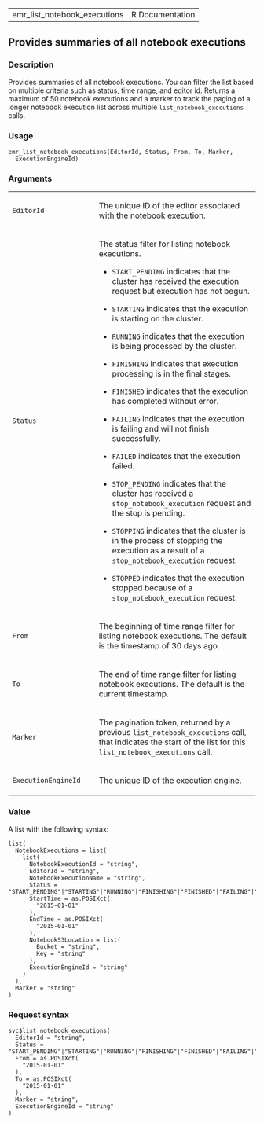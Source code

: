 <table style="width: 100%;">
<tbody>
<tr class="odd">
<td>emr_list_notebook_executions</td>
<td style="text-align: right;">R Documentation</td>
</tr>
</tbody>
</table>

## Provides summaries of all notebook executions

### Description

Provides summaries of all notebook executions. You can filter the list
based on multiple criteria such as status, time range, and editor id.
Returns a maximum of 50 notebook executions and a marker to track the
paging of a longer notebook execution list across multiple
`list_notebook_executions` calls.

### Usage

    emr_list_notebook_executions(EditorId, Status, From, To, Marker,
      ExecutionEngineId)

### Arguments

<table>
<colgroup>
<col style="width: 35%" />
<col style="width: 65%" />
</colgroup>
<tbody>
<tr class="odd">
<td><code
id="emr_list_notebook_executions_:_EditorId">EditorId</code></td>
<td><p>The unique ID of the editor associated with the notebook
execution.</p></td>
</tr>
<tr class="even">
<td><code id="emr_list_notebook_executions_:_Status">Status</code></td>
<td><p>The status filter for listing notebook executions.</p>
<ul>
<li><p><code>START_PENDING</code> indicates that the cluster has
received the execution request but execution has not begun.</p></li>
<li><p><code>STARTING</code> indicates that the execution is starting on
the cluster.</p></li>
<li><p><code>RUNNING</code> indicates that the execution is being
processed by the cluster.</p></li>
<li><p><code>FINISHING</code> indicates that execution processing is in
the final stages.</p></li>
<li><p><code>FINISHED</code> indicates that the execution has completed
without error.</p></li>
<li><p><code>FAILING</code> indicates that the execution is failing and
will not finish successfully.</p></li>
<li><p><code>FAILED</code> indicates that the execution failed.</p></li>
<li><p><code>STOP_PENDING</code> indicates that the cluster has received
a <code>stop_notebook_execution</code> request and the stop is
pending.</p></li>
<li><p><code>STOPPING</code> indicates that the cluster is in the
process of stopping the execution as a result of a
<code>stop_notebook_execution</code> request.</p></li>
<li><p><code>STOPPED</code> indicates that the execution stopped because
of a <code>stop_notebook_execution</code> request.</p></li>
</ul></td>
</tr>
<tr class="odd">
<td><code id="emr_list_notebook_executions_:_From">From</code></td>
<td><p>The beginning of time range filter for listing notebook
executions. The default is the timestamp of 30 days ago.</p></td>
</tr>
<tr class="even">
<td><code id="emr_list_notebook_executions_:_To">To</code></td>
<td><p>The end of time range filter for listing notebook executions. The
default is the current timestamp.</p></td>
</tr>
<tr class="odd">
<td><code id="emr_list_notebook_executions_:_Marker">Marker</code></td>
<td><p>The pagination token, returned by a previous
<code>list_notebook_executions</code> call, that indicates the start of
the list for this <code>list_notebook_executions</code> call.</p></td>
</tr>
<tr class="even">
<td><code
id="emr_list_notebook_executions_:_ExecutionEngineId">ExecutionEngineId</code></td>
<td><p>The unique ID of the execution engine.</p></td>
</tr>
</tbody>
</table>

### Value

A list with the following syntax:

    list(
      NotebookExecutions = list(
        list(
          NotebookExecutionId = "string",
          EditorId = "string",
          NotebookExecutionName = "string",
          Status = "START_PENDING"|"STARTING"|"RUNNING"|"FINISHING"|"FINISHED"|"FAILING"|"FAILED"|"STOP_PENDING"|"STOPPING"|"STOPPED",
          StartTime = as.POSIXct(
            "2015-01-01"
          ),
          EndTime = as.POSIXct(
            "2015-01-01"
          ),
          NotebookS3Location = list(
            Bucket = "string",
            Key = "string"
          ),
          ExecutionEngineId = "string"
        )
      ),
      Marker = "string"
    )

### Request syntax

    svc$list_notebook_executions(
      EditorId = "string",
      Status = "START_PENDING"|"STARTING"|"RUNNING"|"FINISHING"|"FINISHED"|"FAILING"|"FAILED"|"STOP_PENDING"|"STOPPING"|"STOPPED",
      From = as.POSIXct(
        "2015-01-01"
      ),
      To = as.POSIXct(
        "2015-01-01"
      ),
      Marker = "string",
      ExecutionEngineId = "string"
    )
